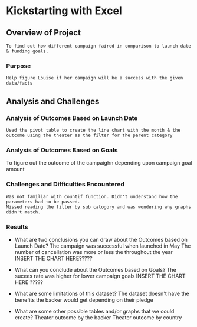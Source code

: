 # Kickstarting with Excel

##    Overview of Project
	To find out how different campaign faired in comparison to launch date & funding goals.
### Purpose
	Help figure Louise if her campaign will be a success with the given data/facts
## Analysis and Challenges


### Analysis of Outcomes Based on Launch Date
	Used the pivot table to create the line chart with the month & the outcome using the theater as the filter for the parent category

### Analysis of Outcomes Based on Goals
To figure out the outcome of the campaighn depending upon campaign goal amount 

### Challenges and Difficulties Encountered
	Was not familiar with countif function. Didn't understand how the parameters had to be passed.
	Missed reading the filter by sub catogory and was wondering why graphs didn't match.
### Results
- What are two conclusions you can draw about the Outcomes based on Launch Date?
	The campaign was successful when launched in May
	The number of cancellation was more or less the throughout the year
	INSERT THE CHART HERE?????
- What can you conclude about the Outcomes based on Goals?
	The sucees rate was higher for lower campaign goals 
	INSERT THE CHART HERE ?????
- What are some limitations of this dataset?
	The dataset doesn't have the benefits the backer would get depending on their pledge

- What are some other possible tables and/or graphs that we could create?
	Theater outcome by the backer
	Theater outcome by country
